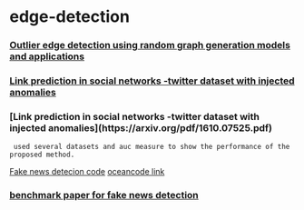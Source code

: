 # edge-detection
****<h3>[Outlier edge detection using random graph generation models and applications](https://journalofbigdata.springeropen.com/articles/10.1186/s40537-017-0073-8)</h3>****

****<h3>[Link prediction in social networks -twitter dataset with injected anomalies](https://arxiv.org/pdf/1610.07525.pdf)</h3>****

<h3>[Link prediction in social networks -twitter dataset with injected anomalies](https://arxiv.org/pdf/1610.07525.pdf)</h3>

```
 used several datasets and auc measure to show the performance of the proposed method.
 ```
[Fake news detecion code](https://github.com/safe-graph/GNN-FakeNews)
[oceancode link](https://codeocean.com/capsule/7305473/tree/v1)

****<h3>[benchmark paper for fake news detection](https://arxiv.org/pdf/2007.03316.pdf1)</h3>****
